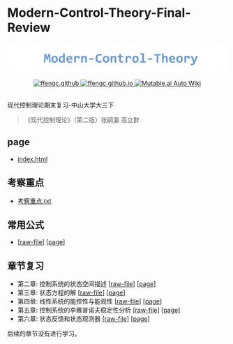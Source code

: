 # Modern-Control-Theory-Final-Review

![](./docs/assets/mct.png)

<div align="center">
<a href="https://github.com/ffengc">
    <img src="https://img.shields.io/static/v1?label=Github&message=ffengc&color=blue" alt="ffengc.github">
</a>
<a href="https://ffengc.github.io">
    <img src="https://img.shields.io/static/v1?label=Page&message=ffengc.github.io&color=red" alt="ffengc.github.io">
</a>
<a href="https://ffengc.github.io/gh-blog/">
    <img src="https://img.shields.io/static/v1?label=Blog&message=Blog Page&color=brightgreen" alt="Mutable.ai Auto Wiki">
</a>
</div>
<br/>

现代控制理论期末复习-中山大学大三下

> 《现代控制理论》（第二版）张嗣瀛 高立群

## page

- [index.html](http://ffengc.github.io/Modern-Control-Theory-Final-Review/)

## 考察重点

- [考察重点.txt](./Inspection-focus.txt)

## 常用公式

- [[raw-file](./docs/Common-formulas.md)] [[page](http://ffengc.github.io/Modern-Control-Theory-Final-Review/docs/Common-formulas.html)]

## 章节复习

- 第二章: 控制系统的状态空间描述 [[raw-file](./docs/chapter2.md)] [[page](http://ffengc.github.io/Modern-Control-Theory-Final-Review/docs/chapter2.html)]
- 第三章: 状态方程的解 [[raw-file](./docs/chapter3.md)] [[page](http://ffengc.github.io/Modern-Control-Theory-Final-Review/docs/chapter3.html)]
- 第四章: 线性系统的能控性与能观性 [[raw-file](./docs/chapter4.md)] [[page](http://ffengc.github.io/Modern-Control-Theory-Final-Review/docs/chapter4.html)]
- 第五章: 控制系统的李雅普诺夫稳定性分析 [[raw-file](./docs/chapter5.md)] [[page](http://ffengc.github.io/Modern-Control-Theory-Final-Review/docs/chapter5.html)]
- 第六章: 状态反馈和状态观测器 [[raw-file](./docs/chapter6.md)] [[page](http://ffengc.github.io/Modern-Control-Theory-Final-Review/docs/chapter6.html)]

后续的章节没有进行学习。